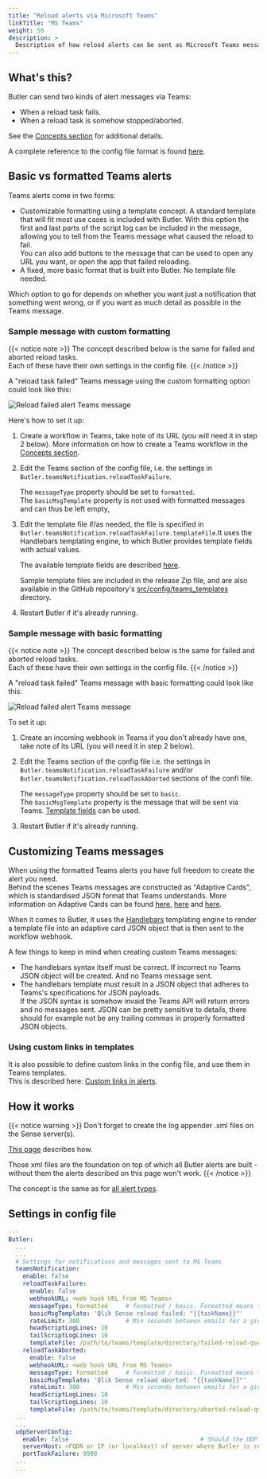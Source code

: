 ```yaml
---
title: "Reload alerts via Microsoft Teams"
linkTitle: "MS Teams"
weight: 50
description: >
  Description of how reload alerts can be sent as Microsoft Teams messages.
---
```


## What's this?

Butler can send two kinds of alert messages via Teams:

- When a reload task fails.
- When a reload task is somehow stopped/aborted.

See the [Concepts section](/docs/concepts/setting-up-teams-webhooks/) for additional details.

A complete reference to the config file format is found [here](/docs/reference/config-file/).

## Basic vs formatted Teams alerts

Teams alerts come in two forms:

- Customizable formatting using a template concept. A standard template that will fit most use cases is included with Butler. With this option the first and last parts of the script log can be included in the message, allowing you to tell from the Teams message what caused the reload to fail.  
  You can also add buttons to the message that can be used to open any URL you want, or open the app that failed reloading.
- A fixed, more basic format that is built into Butler. No template file needed.

Which option to go for depends on whether you want just a notification that something went wrong, or if you want as much detail as possible in the Teams message.

### Sample message with custom formatting

{{< notice note >}}
The concept described below is the same for failed and aborted reload tasks.  
Each of these have their own settings in the config file.
{{< /notice >}}

A "reload task failed" Teams message using the custom formatting option could look like this:

![Reload failed alert Teams message](/img/failed-reload-teams-formatted_1.png "Reload failed alert Teams message")  

Here's how to set it up:

1. Create a workflow in Teams, take note of its URL (you will need it in step 2 below). More information on how to create a Teams workflow in the [Concepts section](/docs/concepts/setting-up-teams-webhooks/).
2. Edit the Teams section of the config file, i.e. the settings in `Butler.teamsNotification.reloadTaskFailure`.

   The `messageType` property should be set to `formatted`.  
   The `basicMsgTemplate` property is not used with formatted messages and can thus be left empty,
3. Edit the template file if/as needed, the file is specified in `Butler.teamsNotification.reloadTaskFailure.templateFile`.It uses the Handlebars templating engine, to which Butler provides template fields with actual values.

   The available template fields are described [here](/docs/reference/alert-template-fields/).

   Sample template files are included in the release Zip file, and are also available in the GitHub repository's [src/config/teams_templates](https://github.com/ptarmiganlabs/butler/tree/master/src/config/teams_templates) directory.
4. Restart Butler if it's already running.

### Sample message with basic formatting

{{< notice note >}}
The concept described below is the same for failed and aborted reload tasks.  
Each of these have their own settings in the config file.
{{< /notice >}}

A "reload task failed" Teams message with basic formatting could look like this:

![Reload failed alert Teams message](/img/failed-reload-teams-basic_1.png "Reload failed alert Teams message")  

To set it up:

1. Create an incoming webhook in Teams if you don't already have one, take note of its URL (you will need it in step 2 below).
2. Edit the Teams section of the config file i.e. the settings in `Butler.teamsNotification.reloadTaskFailure` and/or `Butler.teamsNotification.reloadTaskAborted` sections of the confi file.

   The `messageType` property should be set to `basic`.  
   The `basicMsgTemplate` property is the message that will be sent via Teams. [Template fields](/docs/reference/alert-template-fields/) can be used.
3. Restart Butler if it's already running.

## Customizing Teams messages

When using the formatted Teams alerts you have full freedom to create the alert *you* need.  
Behind the scenes Teams messages are constructed as "Adaptive Cards", which is standardised JSON format that Teams understands.
More information on Adaptive Cards can be found [here](https://learn.microsoft.com/en-us/power-automate/overview-adaptive-cards), [here](https://adaptivecards.io) and [here](https://learn.microsoft.com/en-us/microsoftteams/platform/task-modules-and-cards/cards/design-effective-cards?tabs=design).

When it comes to Butler, it uses the [Handlebars](https://handlebarsjs.com/) templating engine to render a template file into an adaptive card JSON object that is then sent to the workflow webhook.

A few things to keep in mind when creating custom Teams messages:

- The handlebars syntax itself must be correct. If incorrect no Teams JSON object will be created. And no Teams message sent.
- The handlebars template must result in a JSON object that adheres to Teams's specifications for JSON payloads.  
  If the JSON syntax is somehow invaid the Teams API will return errors and no messages sent. JSON can be pretty sensitive to details, there should for example not be any trailing commas in properly formatted JSON objects.

### Using custom links in templates

It is also possible to define custom links in the config file, and use them in Teams templates.  
This is described here: [Custom links in alerts](/docs/concepts/custom-links-in-alerts/).

## How it works

{{< notice warning >}}
Don't forget to create the log appender .xml files on the Sense server(s).  

[This page](/docs/getting-started/setup/reload-alerts/client-managed/#adding-a-log-appender) describes how.

Those xml files are the foundation on top of which all Butler alerts are built - without them the alerts described on this page won't work.
{{< /notice >}}

The concept is the same as for [all alert types](/docs/getting-started/setup/reload-alerts/#how-it-works).

## Settings in config file

```yaml
---
Butler:
  ...
  ...
  # Settings for notifications and messages sent to MS Teams
  teamsNotification:
    enable: false
    reloadTaskFailure:
      enable: false
      webhookURL: <web hook URL from MS Teams>
      messageType: formatted     # formatted / basic. Formatted means that template file below will be used to create the message.
      basicMsgTemplate: 'Qlik Sense reload failed: "{{taskName}}"'      # Only needed if message type = basic
      rateLimit: 300             # Min seconds between emails for a given taskID. Defaults to 5 minutes.
      headScriptLogLines: 10
      tailScriptLogLines: 10
      templateFile: /path/to/teams/template/directory/failed-reload-qseow.handlebars
    reloadTaskAborted:
      enable: false
      webhookURL: <web hook URL from MS Teams>
      messageType: formatted     # formatted / basic. Formatted means that template file below will be used to create the message.
      basicMsgTemplate: 'Qlik Sense reload aborted: "{{taskName}}"'       # Only needed if message type = basic
      rateLimit: 300             # Min seconds between emails for a given taskID. Defaults to 5 minutes.
      headScriptLogLines: 10
      tailScriptLogLines: 10
      templateFile: /path/to/teams/template/directory/aborted-reload-qseow.handlebars
  ...
  ...
  udpServerConfig:
    enable: false                                     # Should the UDP server responsible for receving task failure and session events be started? true/false
    serverHost: <FQDN or IP (or localhost) of server where Butler is running>
    portTaskFailure: 9998
  ...
  ...
```
